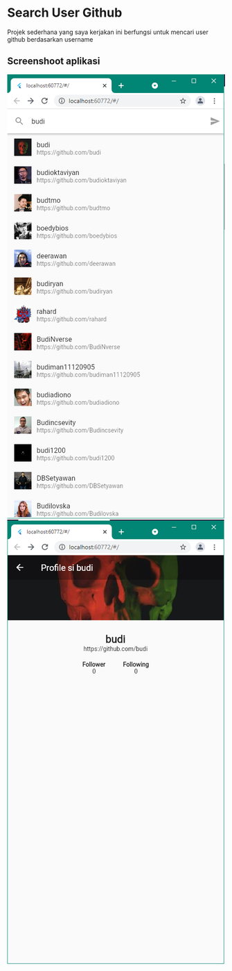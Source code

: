 # Search User Github

Projek sederhana yang saya kerjakan ini berfungsi untuk mencari user github berdasarkan username

## Screenshoot aplikasi

<img src="https://github.com/bakteribaik/search_userGithub_flutter/blob/main/apk1.PNG">
<img src="https://github.com/bakteribaik/search_userGithub_flutter/blob/main/apk2.PNG">

